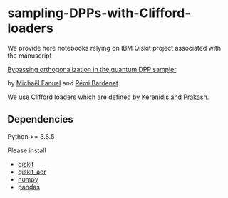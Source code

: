 # sampling-DPPs-with-Clifford-loaders
We provide here notebooks relying on IBM Qiskit project associated with the manuscript 

[Bypassing orthogonalization in
the quantum DPP sampler](https://arxiv.org/abs/2503.05906)

by [Michaël Fanuel](https://mrfanuel.github.io/) and [Rémi Bardenet](https://rbardenet.github.io/).

We use Clifford loaders which are defined by [Kerenidis and Prakash](https://arxiv.org/pdf/2202.00054).

## Dependencies
Python >= 3.8.5

Please install
- [qiskit](https://qiskit.org/) 
- [qiskit_aer](https://qiskit.github.io/qiskit-aer/)
- [numpy](https://numpy.org/) 
- [pandas](https://pandas.pydata.org/)


